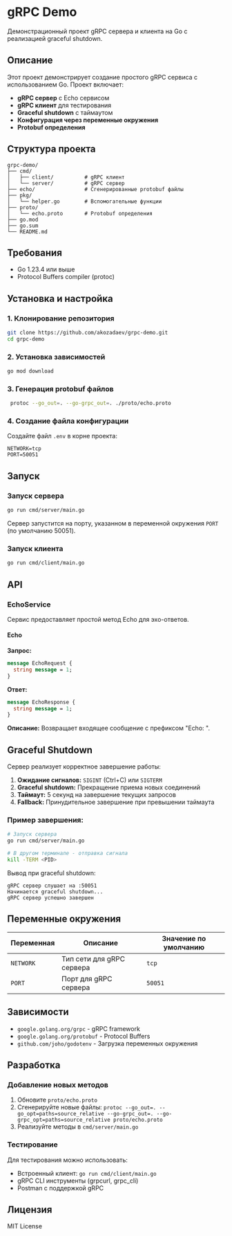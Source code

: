 # gRPC Demo

Демонстрационный проект gRPC сервера и клиента на Go с реализацией graceful shutdown.

## Описание

Этот проект демонстрирует создание простого gRPC сервиса с использованием Go. Проект включает:

- **gRPC сервер** с Echo сервисом
- **gRPC клиент** для тестирования
- **Graceful shutdown** с таймаутом
- **Конфигурация через переменные окружения**
- **Protobuf определения**

## Структура проекта

```
grpc-demo/
├── cmd/
│   ├── client/          # gRPC клиент
│   └── server/          # gRPC сервер
├── echo/                # Сгенерированные protobuf файлы
├── pkg/
│   └── helper.go        # Вспомогательные функции
├── proto/
│   └── echo.proto       # Protobuf определения
├── go.mod
├── go.sum
└── README.md
```

## Требования

- Go 1.23.4 или выше
- Protocol Buffers compiler (protoc)

## Установка и настройка

### 1. Клонирование репозитория

```bash
git clone https://github.com/akozadaev/grpc-demo.git
cd grpc-demo
```

### 2. Установка зависимостей

```bash
go mod download
```

### 3. Генерация protobuf файлов

```bash
 protoc --go_out=. --go-grpc_out=. ./proto/echo.proto

```

### 4. Создание файла конфигурации

Создайте файл `.env` в корне проекта:

```env
NETWORK=tcp
PORT=50051
```

## Запуск

### Запуск сервера

```bash
go run cmd/server/main.go
```

Сервер запустится на порту, указанном в переменной окружения `PORT` (по умолчанию 50051).

### Запуск клиента

```bash
go run cmd/client/main.go
```

## API

### EchoService

Сервис предоставляет простой метод Echo для эхо-ответов.

#### Echo

**Запрос:**
```protobuf
message EchoRequest {
  string message = 1;
}
```

**Ответ:**
```protobuf
message EchoResponse {
  string message = 1;
}
```

**Описание:** Возвращает входящее сообщение с префиксом "Echo: ".

## Graceful Shutdown

Сервер реализует корректное завершение работы:

1. **Ожидание сигналов:** `SIGINT` (Ctrl+C) или `SIGTERM`
2. **Graceful shutdown:** Прекращение приема новых соединений
3. **Таймаут:** 5 секунд на завершение текущих запросов
4. **Fallback:** Принудительное завершение при превышении таймаута

### Пример завершения:

```bash
# Запуск сервера
go run cmd/server/main.go

# В другом терминале - отправка сигнала
kill -TERM <PID>
```

Вывод при graceful shutdown:
```
gRPC сервер слушает на :50051
Начинается graceful shutdown...
gRPC сервер успешно завершен
```

## Переменные окружения

| Переменная | Описание | Значение по умолчанию |
|------------|----------|----------------------|
| `NETWORK`  | Тип сети для gRPC сервера | `tcp` |
| `PORT`     | Порт для gRPC сервера | `50051` |

## Зависимости

- `google.golang.org/grpc` - gRPC framework
- `google.golang.org/protobuf` - Protocol Buffers
- `github.com/joho/godotenv` - Загрузка переменных окружения

## Разработка

### Добавление новых методов

1. Обновите `proto/echo.proto`
2. Сгенерируйте новые файлы: `protoc --go_out=. --go_opt=paths=source_relative --go-grpc_out=. --go-grpc_opt=paths=source_relative proto/echo.proto`
3. Реализуйте методы в `cmd/server/main.go`

### Тестирование

Для тестирования можно использовать:
- Встроенный клиент: `go run cmd/client/main.go`
- gRPC CLI инструменты (grpcurl, grpc_cli)
- Postman с поддержкой gRPC

## Лицензия

MIT License

